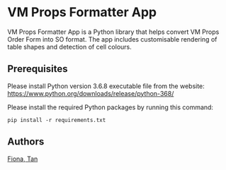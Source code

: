 # VM Props Formatter App

VM Props Formatter App is a Python library that helps convert VM Props Order Form into SO format. The app includes customisable rendering of table shapes and detection of cell colours.

## Prerequisites

Please install Python version 3.6.8 executable file from the website:
https://www.python.org/downloads/release/python-368/

Please install the required Python packages by running this command:
```
pip install -r requirements.txt
```

## Authors

[Fiona, Tan](fiona.tan@charleskeith.com)

